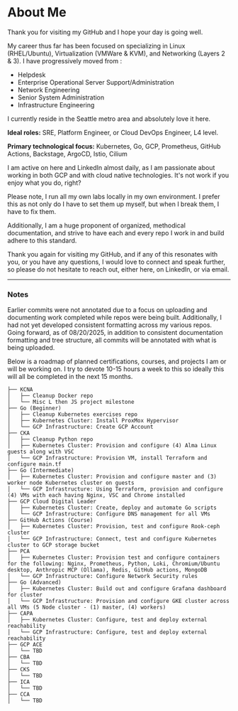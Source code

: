 # About Me

Thank you for visiting my GitHub and I hope your day is going well.

My career thus far has been focused on specializing in Linux (RHEL/Ubuntu), Virtualization (VMWare & KVM), and Networking (Layers 2 & 3). I have progressively moved from :

- Helpdesk
- Enterprise Operational Server Support/Administration
- Network Engineering
- Senior System Administration
- Infrastructure Engineering

I currently reside in the Seattle metro area and absolutely love it here.

**Ideal roles:** SRE, Platform Engineer, or Cloud DevOps Engineer, L4 level.

**Primary technological focus:** Kubernetes, Go, GCP, Prometheus, GitHub Actions, Backstage, ArgoCD, Istio, Cilium

I am active on here and LinkedIn almost daily, as I am passionate about working in both GCP and with cloud native technologies. It's not work if you enjoy what you do, right?

Please note, I run all my own labs locally in my own environment. I prefer this as not only do I have to set them up myself, but when I break them, I have to fix them. 

Additionally, I am a huge proponent of organized, methodical documentation, and strive to have each and every repo I work in and build adhere to this standard.

Thank you again for visiting my GitHub, and if any of this resonates with you, or you have any questions, I would love to connect and speak further, so please do not hesitate to reach out, either here, on LinkedIn, or via email.

---

### Notes
Earlier commits were not annotated due to a focus on uploading and documenting work completed while repos were being built. Additionally, I had not yet developed consistent formatting across my various repos. 
Going forward, as of 08/20/2025, in addition to consistent documentation formatting and tree structure, all commits will be annotated with what is being uploaded.

Below is a roadmap of planned certifications, courses, and projects I am or will be working on. I try to devote 10-15 hours a week to this so ideally this will all be completed in the next 15 months.

```
├── KCNA
│   ├── Cleanup Docker repo
│   └── Misc L then JS project milestone
├── Go (Beginner)
│   ├── Cleanup Kubernetes exercises repo
│   ├── Kubernetes Cluster: Install ProxMox Hypervisor
│   └── GCP Infrastructure: Create GCP Account
├── CKA
│   ├── Cleanup Python repo
│   ├── Kubernetes Cluster: Provision and configure (4) Alma Linux guests along with VSC
│   └── GCP Infrastructure: Provision VM, install Terraform and configure main.tf
├── Go (Intermediate)
│   ├── Kubernetes Cluster: Provision and configure master and (3) worker node Kubernetes cluster on guests 
│   └── GCP Infrastructure: Using Terraform, provision and configure (4) VMs with each having Nginx, VSC and Chrome installed
├── GCP Cloud Digital Leader
│   ├── Kubernetes Cluster: Create, deploy and automate Go scripts
│   └── GCP Infrastructure: Configure DNS management for all VMs
├── GitHub Actions (Course)
│   ├── Kubernetes Cluster: Provision, test and configure Rook-ceph cluster
│   └── GCP Infrastructure: Connect, test and configure Kubernetes cluster to GCP storage bucket
├── PCA
│   ├── Kubernetes Cluster: Provision test and configure containers for the following: Nginx, Prometheus, Python, Loki, Chromium/Ubuntu desktop, Anthropic MCP (Ollama), Redis, GitHub actions, MongoDB 
│   └── GCP Infrastructure: Configure Network Security rules
├── Go (Advanced)
│   ├── Kubernetes Cluster: Build out and configure Grafana dashboard for cluster 
│   └── GCP Infrastructure: Provision and configure GKE cluster across all VMs (5 Node cluster - (1) master, (4) workers)
├── CAPA
│   ├── Kubernetes Cluster: Configure, test and deploy external reachability
│   └── GCP Infrastructure: Configure, test and deploy external reachability
├── GCP ACE
│   └── TBD
├── CBA
│   └── TBD
├── CKS
│   └── TBD
├── ICA
│   └── TBD
├── CCA
│   └── TBD
